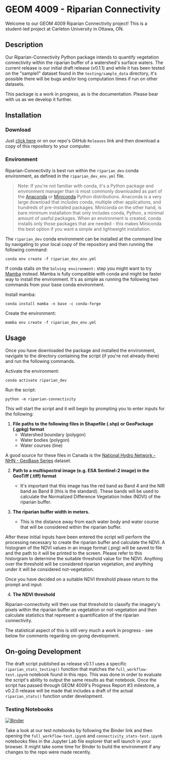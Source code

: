 # GEOM 4009 - Riparian Connectivity

Welcome to our GEOM 4009 Riparian Connectivity project! This is a student-led project at Carleton University in Ottawa, ON.

## Description

Our Riparian-Connectivity Python package intends to quantify vegetation connectivity within the riparian buffer of a watershed's surface waters. The current release is our initial draft release (v0.1.1) and while it has been tested on the "sample1" dataset found in the `testing/sample_data` directory, it's possible there will be bugs and/or long computation times if run on other datasets.

This package is a work in progress, as is the documentation. Please bear with us as we develop it further.

## Installation

### Download

Just [click here](https://github.com/GEOM4009-riparian-connectivity/riparian-connectivity-public/releases) or on our repo's GitHub `Releases` link and then download a copy of this repository to your computer.

### Environment

Riparian-Connectivity is best run within the `riparian_dev` conda environment, as defined in the `riparian_dev_env.yml` file.

>Note: If you're not familiar with conda, it's a Python package and environment manager than is most commonly downloaded as part of the [Anaconda](https://www.anaconda.com/) or [Miniconda](https://docs.conda.io/en/latest/miniconda.html) Python distributions. Anaconda is a very large download that includes conda, multiple other applications, and hundreds of pre-installed packages. Miniconda on the other hand, is bare minimum installation that only includes conda, Python, a minimal amount of useful packages. When an environment is created, conda installs only those packages that are needed - this makes Miniconda the best option if you want a simple and lightweight installation.


The `riparian_dev` conda environment can be installed at the command line by navigating to your local copy of the repository and then running the following command:

```
conda env create -f riparian_dev_env.yml
```

If conda stalls on the `Solving environment:` step you might want to try [Mamba](https://mamba.readthedocs.io/en/latest/index.html) instead. Mamba is fully compatible with conda and might be faster way to install the environment. It's as simple as running the following two commands from your base conda environment.

Install mamba:
```
conda install mamba -n base -c conda-forge
```

Create the environment:
```
mamba env create -f riparian_dev_env.yml
```

## Usage

Once you have downloaded the package and installed the environment, navigate to the directory containing the script (if you're not already there) and run the following commands.

Activate the environment:

```
conda activate riparian_dev
```

Run the script:

```
python -m riparian-connectivity
```

 This will start the script and it will begin by prompting you to enter inputs for the following:

1. **File paths to the following files in Shapefile (.shp) or GeoPackage (.gpkg) format**
	- Watershed boundary (polygon)
	- Water bodies (polygon)
	- Water courses (line)

 A good source for these files in Canada is the [National Hydro Network - NHN - GeoBase Series](https://open.canada.ca/data/en/dataset/a4b190fe-e090-4e6d-881e-b87956c07977) dataset.

2. **Path to a multispectral image (e.g. ESA Sentinel-2 image) in the GeoTiff (.tiff) format** 
	- It's important that this image has the red band as Band 4 and the NIR band as Band 8 (this is the standard). These bands will be used to calculate the Normalized Difference Vegetation Index (NDVI) of the riparian buffer.

3. **The riparian buffer width in meters.**
	- This is the distance away from each water body and water course that will be considered  within the riparian buffer.

 After these initial inputs have been entered the script will perform the  processing necessary to create the riparian buffer and calculate the NDVI. A  histogram of the NDVI values in an image format (.png) will be saved to file  and the path to it will be printed to the screen. Please refer to this  historgram to determine the suitable threshold value for the NDVI. Anything  over the threshold will be considered riparian vegetation, and anything  under it will be considered not-vegetation.

 Once you have decided on a suitable NDVI threshold please return to the prompt and input:

4. **The NDVI threshold**

Riparian-connectivity will then use that threshold to classify the imagery's pixels within the riparian buffer as vegetation or not-vegetation and then calculate statistics that represent a quantification of the riparian connectivity.

The statistical aspect of this is still very much a work in progress - see below for comments regarding on-going development.


## On-going Development

The draft script published as release v0.1.1 uses a specific `riparian_stats_testing()` function that matches the `full_workflow-test.ipynb` notebook found in this repo. This was done in order to evaluate the script's ability to output the same results as that notebook. Once the script has passed through GEOM 4009's Progress Report #3 milestone, a v0.2.0 release will be made that includes a draft of the actual `riparian_stats()` function under development.



### Testing Notebooks

[![Binder](https://mybinder.org/badge_logo.svg)](https://mybinder.org/v2/gh/GEOM4009-riparian-connectivity/riparian-connectivity-public/HEAD)

Take a look at our test notebooks by following the Binder link and then opening the `full_workflow-test.ipynb` and `connectivity_stats-test.ipynb` notebooks files in the Jupyter Lab file explorer that will launch in your browser. It might take some time for Binder to build the environment if any changes to the repo were made recently.



